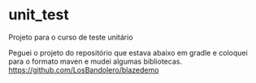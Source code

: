 # unit_test
Projeto para o curso de teste unitário

Peguei o projeto do repositório que estava abaixo em gradle e coloquei para o formato maven e mudei algumas bibliotecas.
https://github.com/LosBandolero/blazedemo
